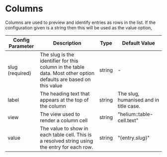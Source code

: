 # Columns

Columns are used to preview and identify entries as rows in the list. If the configuration given is a string then this will be used as the value option,

| Config Parameter | Description | Type | Default Value |
| --- | --- | --- | -- |
| slug<br>(required) | The slug is the identifier for this column in the table data. Most other option defaults are based on this value | string | - |
| label | The heading text that appears at the top of the column | string | The slug, humanised and in title case. |
| view | The view used to render a column cell | string | "helium::table-cell.text" |
| value | The value to show in each table cell. This is a resolved string using the entry for each row. | string | "{entry._slug_}" |